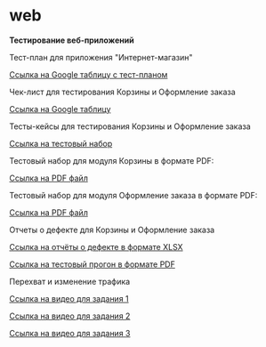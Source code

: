 # web
**Тестирование веб-приложений**

Тест-план для приложения "Интернет-магазин"

[Ссылка на Google таблицу с тест-планом](https://docs.google.com/spreadsheets/d/1zxcMc61QEJYnZZRdTpQEl5DcTNotMYoDTigiqpdGXkQ/edit?usp=sharing)

Чек-лист для тестирования Корзины и Оформление заказа

[Ссылка на Google таблицу](https://docs.google.com/spreadsheets/d/1JSr7-QDefEhA3EuwYRQ9RDDXSCT-j5sF8ssgT62qvXI/edit?gid=0#gid=0&range=A73:A93)
 
Тесты-кейсы для тестирования Корзины и Оформление заказа

[Ссылка на тестовый набор](https://app.qase.io/project/G10?author=336&previewMode=side&suite=140)

Тестовый набор для модуля Корзины в формате PDF:

[Ссылка на PDF файл](https://github.com/natlaxmat/web/blob/main/Cart_management.pdf)

Тестовый набор для модуля Оформление заказа в формате PDF:

[Ссылка на PDF файл](https://github.com/natlaxmat/web/blob/main/Order_management.pdf)

Отчеты о дефекте для Корзины и Оформление заказа

[Ссылка на отчёты о дефекте в формате XLSX](https://github.com/natlaxmat/web/blob/main/Web_app_testing_docs.xlsx)

[Ссылка на тестовый прогон в формате PDF](https://github.com/natlaxmat/web/blob/main/G10-Express%2Brun%2B2025_05_13.pdf)

Перехват и изменение трафика

[Ссылка на видео для задания 1](https://github.com/natlaxmat/web/blob/main/1.Breakpoints_web.mp4)

[Ссылка на видео для задания 2](https://github.com/natlaxmat/web/blob/main/2.Rewrite_web.mp4)

[Ссылка на видео для задания 3](https://github.com/natlaxmat/web/blob/main/3.Map%20remote_web.mp4)
